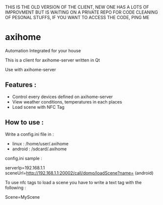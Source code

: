 THIS IS THE OLD VERSION OF THE CLIENT, NEW ONE HAS A LOTS OF IMPROVMENT BUT IS WAITING ON A PRIVATE REPO FOR CODE CLEANING OF PESONAL STUFFS, IF YOU WANT TO ACCESS THE CODE, PING ME

axihome
=======

Automation Integrated for your house

This is a client for axihome-server written in Qt


Use with axihome-server

Features :
-----------

- Control every devices defined on axihome-server
- View weather conditions, temperatures in each places
- Load scene with NFC Tag

How to use :
-------------

Write a config.ini file in :

- linux : /home/user/.axihome
- android : /sdcard/.axihome

config.ini sample :

serverIp=192.168.1.1
sceneUrl=http://192.168.1.1:20002/call/domo/loadScene?name= (android)

To use nfc tags to load a scene you have to write a text tag with the following :

Scene=MyScene
